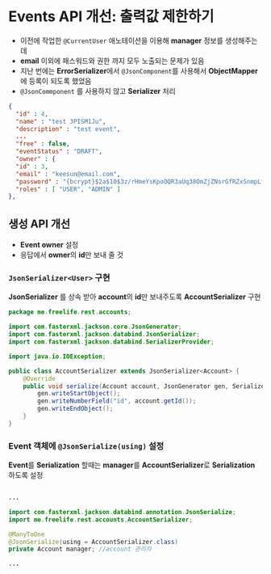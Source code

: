 # Events API 개선: 출력값 제한하기
- 이전에 작업한 `@CurrentUser` 애노테이션을 이용해 **manager** 정보를 생성해주는데  
- **email** 이외에 패스워드와 권한 까지 모두 노출되는 문제가 있음  
- 지난 번에는 **ErrorSerializer**에서 `@JsonComponent`를 사용해서 **ObjectMapper**에 등록이 되도록 했었음  
- `@JsonCommponent` 를 사용하지 않고 **Serializer** 처리  

```json
{
  "id" : 4,
  "name" : "test 3PISM1Ju",
  "description" : "test event",
  ...
  "free" : false,
  "eventStatus" : "DRAFT",
  "owner" : {
  "id" : 3,
  "email" : "keesun@email.com",
  "password" : "{bcrypt}$2a$10$3z/rHmeYsKpoOQR3aUq38OmZjZNsrGfRZxSnmpLfL3lpLxjD5/JZ6",
  "roles" : [ "USER", "ADMIN" ]
},
```

## 생성 API 개선
- **Event owner** 설정
- 응답에서 **owner**의 **id**만 보내 줄 것 

### `JsonSerializer<User>` 구현
**JsonSerializer** 를 상속 받아 **account**의 **id**만 보내주도록 **AccountSerializer** 구현  
```java
package me.freelife.rest.accounts;

import com.fasterxml.jackson.core.JsonGenerator;
import com.fasterxml.jackson.databind.JsonSerializer;
import com.fasterxml.jackson.databind.SerializerProvider;

import java.io.IOException;

public class AccountSerializer extends JsonSerializer<Account> {
    @Override
    public void serialize(Account account, JsonGenerator gen, SerializerProvider serializers) throws IOException {
        gen.writeStartObject();
        gen.writeNumberField("id", account.getId());
        gen.writeEndObject();
    }
}
```

### Event 객체에 `@JsonSerialize(using)` 설정
**Event**를 **Serialization** 할때는 **manager**를 **AccountSerializer**로 **Serialization** 하도록 설정  
```java

...

import com.fasterxml.jackson.databind.annotation.JsonSerialize;
import me.freelife.rest.accounts.AccountSerializer;

@ManyToOne
@JsonSerialize(using = AccountSerializer.class)
private Account manager; //account 관리자

...

```